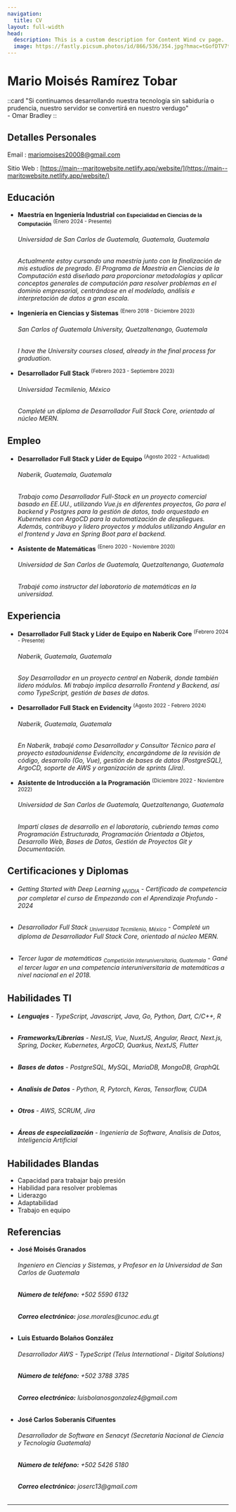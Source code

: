 ```yaml
---
navigation:
  title: CV
layout: full-width
head:
  description: This is a custom description for Content Wind cv page.
  image: https://fastly.picsum.photos/id/866/536/354.jpg?hmac=tGofDTV7tl2rprappPzKFiZ9vDh5MKj39oa2D--gqhA
---
```

Mario Moisés Ramírez Tobar
===========================================

::card
"Si continuamos desarrollando nuestra tecnología sin sabiduría o prudencia, nuestro servidor se convertirá en nuestro verdugo"</br>- Omar Bradley
::

Detalles Personales
---------
Email
: mariomoises20008@gmail.com

Sitio Web
: [https://main--maritowebsite.netlify.app/website/](https://main--maritowebsite.netlify.app/website/)

Educación
---------
- **Maestría en Ingeniería Industrial** <small>**con Especialidad en Ciencias de la Computación**</small> <sup>(Enero 2024 - Presente)</sup> 
  <h6>Universidad de San Carlos de Guatemala, Guatemala, Guatemala</h6> 
  <i>Actualmente estoy cursando una maestría junto con la finalización de mis estudios de pregrado. El Programa de Maestría en Ciencias de la Computación está diseñado para proporcionar metodologías y aplicar conceptos generales de computación para resolver problemas en el dominio empresarial, centrándose en el modelado, análisis e interpretación de datos a gran escala.</i>

- **Ingeniería en Ciencias y Sistemas** <sup>(Enero 2018 - Diciembre 2023)</sup> 
  <h6>San Carlos of Guatemala University, Quetzaltenango, Guatemala</h6> 
  <i>I have the University courses closed, already in the final process for graduation.</i>

- **Desarrollador Full Stack** <sup>(Febrero 2023 - Septiembre 2023)</sup> 
  <h6>Universidad Tecmilenio, México</h6> 
  <i>Completé un diploma de Desarrollador Full Stack Core, orientado al núcleo MERN.</i>

Empleo
----------
- **Desarrollador Full Stack y Líder de Equipo** <sup>(Agosto 2022 - Actualidad)</sup> 
  <h6>Naberik, Guatemala, Guatemala</h6> 
  <i>Trabajo como Desarrollador Full-Stack en un proyecto comercial basado en EE.UU., utilizando Vue.js en diferentes proyectos, Go para el backend y Postgres para la gestión de datos, todo orquestado en Kubernetes con ArgoCD para la automatización de despliegues. Además, contribuyo y lidero proyectos y módulos utilizando Angular en el frontend y Java en Spring Boot para el backend.</i>

- **Asistente de Matemáticas** <sup>(Enero 2020 - Noviembre 2020)</sup> 
  <h6>Universidad de San Carlos de Guatemala, Quetzaltenango, Guatemala</h6> 
  <i>Trabajé como instructor del laboratorio de matemáticas en la universidad.</i>

Experiencia
-------------
- **Desarrollador Full Stack y Líder de Equipo en Naberik Core** <sup>(Febrero 2024 - Presente)</sup> 
  <h6>Naberik, Guatemala, Guatemala</h6> 
  <i>Soy Desarrollador en un proyecto central en Naberik, donde también lidero módulos. Mi trabajo implica desarrollo Frontend y Backend, así como TypeScript, gestión de bases de datos.</i>

- **Desarrollador Full Stack en Evidencity** <sup>(Agosto 2022 - Febrero 2024)</sup> 
  <h6>Naberik, Guatemala, Guatemala</h6> 
  <i>En Naberik, trabajé como Desarrollador y Consultor Técnico para el proyecto estadounidense Evidencity, encargándome de la revisión de código, desarrollo (Go, Vue), gestión de bases de datos (PostgreSQL), ArgoCD, soporte de AWS y organización de sprints (Jira).</i>

- **Asistente de Introducción a la Programación** <sup>(Diciembre 2022 - Noviembre 2022)</sup>  
  <h6>Universidad de San Carlos de Guatemala, Quetzaltenango, Guatemala</h6> 
  <i>Impartí clases de desarrollo en el laboratorio, cubriendo temas como Programación Estructurada, Programación Orientada a Objetos, Desarrollo Web, Bases de Datos, Gestión de Proyectos Git y Documentación.</i>

Certificaciones y Diplomas
---------------------------
- <h6>Getting Started with Deep Learning <sub>NVIDIA</sub> - <i>Certificado de competencia por completar el curso de Empezando con el Aprendizaje Profundo - 2024</i></h6>
- <h6>Desarrollador Full Stack <sub>Universidad Tecmilenio, México</sub> - <i>Completé un diploma de Desarrollador Full Stack Core, orientado al núcleo MERN.</i></h6>
- <h6>Tercer lugar de matemáticas <sub>Competición Interuniversitaria, Guatemala</sub> - <i>Gané el tercer lugar en una competencia interuniversitaria de matemáticas a nivel nacional en el 2018.</i></h6>

Habilidades TI
------------
- <h6><strong>Lenguajes</strong> - TypeScript, Javascript, Java, Go, Python, Dart, C/C++, R</h6>
- <h6><strong>Frameworks/Librerias</strong> - NestJS, Vue, NuxtJS, Angular, React, Next.js, Spring, Docker, Kubernetes, ArgoCD, Quarkus, NextJS, Flutter</h6>
- <h6><strong>Bases de datos</strong> - PostgreSQL, MySQL, MariaDB, MongoDB, GraphQL</h6>
- <h6><strong>Analisis de Datos</strong> - Python, R, Pytorch, Keras, Tensorflow, CUDA</h6>
- <h6><strong>Otros</strong> - AWS, SCRUM, Jira</h6>
- <h6><strong>Áreas de especialización</strong> - Ingeniería de Software, Analisis de Datos, Inteligencia Artificial</h6>

Habilidades Blandas
---------
- Capacidad para trabajar bajo presión
- Habilidad para resolver problemas
- Liderazgo
- Adaptabilidad
- Trabajo en equipo

Referencias
----------
- **José Moisés Granados**
  <h6>Ingeniero en Ciencias y Sistemas, y Profesor en la Universidad de San Carlos de Guatemala</h6> 
  <h6><strong><i>Número de teléfono:</i></strong> +502 5590 6132</h6> 
  <h6><strong><i>Correo electrónico:</i></strong> jose.morales@cunoc.edu.gt</h6>

- **Luis Estuardo Bolaños González**
  <h6>Desarrollador AWS - TypeScript (Telus International - Digital Solutions)</h6> 
  <h6><strong><i>Número de teléfono:</i></strong> +502 3788 3785</h6> 
  <h6><strong><i>Correo electrónico:</i></strong> luisbolanosgonzalez4@gmail.com</h6>

- **José Carlos Soberanis Cifuentes**
  <h6>Desarrollador de Software en Senacyt (Secretaría Nacional de Ciencia y Tecnología Guatemala)</h6> 
  <h6><strong><i>Número de teléfono:</i></strong> +502 5426 5180</h6> 
  <h6><strong><i>Correo electrónico:</i></strong> joserc13@gmail.com</h6>

---------